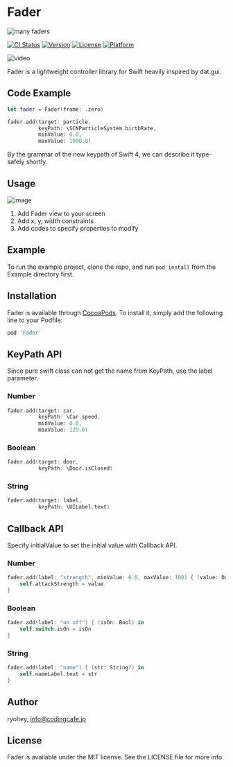 # Fader

![many faders](https://user-images.githubusercontent.com/5355966/46582106-f5006780-ca7c-11e8-88bc-d4b227d36612.jpg)

[![CI Status](https://img.shields.io/travis/ryohey/Fader.svg?style=flat)](https://travis-ci.org/ryohey/Fader)
[![Version](https://img.shields.io/cocoapods/v/Fader.svg?style=flat)](https://cocoapods.org/pods/Fader)
[![License](https://img.shields.io/cocoapods/l/Fader.svg?style=flat)](https://cocoapods.org/pods/Fader)
[![Platform](https://img.shields.io/cocoapods/p/Fader.svg?style=flat)](https://cocoapods.org/pods/Fader)

![video](https://user-images.githubusercontent.com/5355966/46582006-e5345380-ca7b-11e8-9310-1e549d60938d.gif)

Fader is a lightweight controller library for Swift heavily inspired by dat.gui.

## Code Example

```swift
let fader = Fader(frame: .zero)

fader.add(target: particle,
          keyPath: \SCNParticleSystem.birthRate,
          minValue: 0.0,
          maxValue: 1000.0)
```

By the grammar of the new keypath of Swift 4, we can describe it type-safely shortly.

## Usage

![image](https://user-images.githubusercontent.com/5355966/46582125-37c23f80-ca7d-11e8-86af-9262426752a0.png)

1. Add Fader view to your screen
1. Add x, y, width constraints
1. Add codes to specify properties to modify

## Example

To run the example project, clone the repo, and run `pod install` from the Example directory first.

## Installation

Fader is available through [CocoaPods](https://cocoapods.org). To install
it, simply add the following line to your Podfile:

```ruby
pod 'Fader'
```

## KeyPath API

Since pure swift class can not get the name from KeyPath, use the label parameter.

### Number

```swift
fader.add(target: car,
          keyPath: \Car.speed,
          minValue: 0.0,
          maxValue: 120.0)
```

### Boolean

```swift
fader.add(target: door,
          keyPath: \Door.isClosed)
```

### String

```swift
fader.add(target: label,
          keyPath: \UILabel.text)
```

## Callback API

Specify initialValue to set the initial value with Callback API.

### Number

```swift
fader.add(label: "strength", minValue: 0.0, maxValue: 100) { (value: Double) in
    self.attackStrength = value
}
```

### Boolean

```swift
fader.add(label: "on off") { (isOn: Bool) in
    self.switch.isOn = isOn
}
```

### String

```swift
fader.add(label: "name") { (str: String?) in
    self.nameLabel.text = str
}
```

## Author

ryohey, info@codingcafe.jp

## License

Fader is available under the MIT license. See the LICENSE file for more info.
